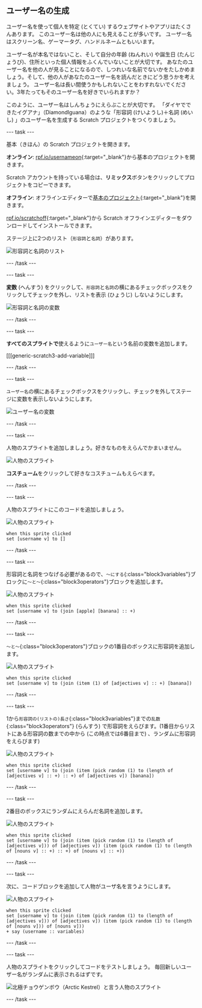 ## ユーザー名の生成

ユーザー名を使って個人を特定 (とくてい) するウェブサイトやアプリはたくさんあります。 このユーザー名は他の人にも見えることが多いです。 ユーザー名はスクリーン名、ゲーマータグ、ハンドルネームともいいます。

ユーザー名が本名ではないこと、そして自分の年齢 (ねんれい) や誕生日 (たんじょうび)、住所といった個人情報をふくんでいないことが大切です。 あなたのユーザー名を他の人が見ることになるので、しつれいな名前でないかをたしかめましょう。そして、他の人があなたのユーザー名を読んだときにどう思うかを考えましょう。 ユーザー名は長い間使うかもしれないことをわすれないでください。3年たってもそのユーザー名を好きでいられますか？

このように、ユーザー名はしんちょうにえらぶことが大切です。 「ダイヤでできたイグアナ」（DiamondIguana）のような「形容詞 (けいようし)＋名詞 (めいし) 」のユーザー名を生成する Scratch プロジェクトをつくりましょう。

\--- task \---

基本（きほん）の Scratch プロジェクトを開きます。

**オンライン**: [rpf.io/usernameon](http://rpf.io/usernameon){:target="_blank"}から基本のプロジェクトを開きます。

Scratch アカウントを持っている場合は、**リミックス**ボタンをクリックしてプロジェクトをコピーできます。

**オフライン**: オフラインエディターで[基本のプロジェクト](http://rpf.io/p/en/username-generator-go){:target="_blank"}を開きます。

[rpf.io/scratchoff](http://rpf.io/scratchoff){:target="_blank"}から Scratch オフラインエディターをダウンロードしてインストールできます。

ステージ上に2つのリスト（`形容詞`と`名詞`）があります。

![形容詞と名詞のリスト](images/usernames-lists.png)

\--- /task \---

\--- task \---

**変数** (へんすう) をクリックして、`形容詞`と`名詞`の横にあるチェックボックスをクリックしてチェックを外し、リストを表示 (ひょうじ) しないようにします。

![形容詞と名詞の変数](images/usernames-hide.png)

\--- /task \---

\--- task \---

**すべてのスプライトで**使えるように`ユーザー名`という名前の変数を追加します。

[[[generic-scratch3-add-variable]]]

\--- /task \---

\--- task \---

`ユーザー名`の横にあるチェックボックスをクリックし、チェックを外してステージに変数を表示しないようにします。

![ユーザー名の変数](images/usernames-hide-variable.png)

\--- /task \---

\--- task \---

人物のスプライトを追加しましょう。好きなものをえらんでかまいません。

![人物のスプライト](images/usernames-person.png)

**コスチューム**をクリックして好きなコスチュームもえらべます。

\--- /task \---

\--- task \---

人物のスプライトにこのコードを追加しましょう。

![人物のスプライト](images/person-sprite.png)

```blocks3
when this sprite clicked
set [username v] to []
```

\--- /task \---

\--- task \---

形容詞と名詞をつなげる必要があるので、`〜にする`{:class="block3variables"}ブロックに`〜と〜`{:class="block3operators"}ブロックを追加します。

![人物のスプライト](images/person-sprite.png)

```blocks3
when this sprite clicked
set [username v] to (join [apple] [banana] :: +)
```

\--- /task \---

\--- task \---

`〜と〜`{:class="block3operators"}ブロックの1番目のボックスに形容詞を追加します。

![人物のスプライト](images/person-sprite.png)

```blocks3
when this sprite clicked
set [username v] to (join (item (1) of [adjectives v] :: +) [banana])
```

\--- /task \---

\--- task \---

1から`形容詞の(リストの)長さ`{:class="block3variables"}までの`乱数`{:class="block3operators"} (らんすう) で形容詞をえらびます。(1番目からリストにある形容詞の数までの中から (この時点では6番目まで) 、ランダムに形容詞をえらびます)

![人物のスプライト](images/person-sprite.png)

```blocks3
when this sprite clicked
set [username v] to (join (item (pick random (1) to (length of [adjectives v] :: +) :: +) of [adjectives v]) [banana])
```

\--- /task \---

\--- task \---

2番目のボックスにランダムにえらんだ名詞を追加します。

![人物のスプライト](images/person-sprite.png)

```blocks3
when this sprite clicked
set [username v] to (join (item (pick random (1) to (length of [adjectives v])) of [adjectives v]) (item (pick random (1) to (length of [nouns v] :: +) :: +) of [nouns v] :: +))
```

\--- /task \---

\--- task \---

次に、コードブロックを追加して人物がユーザ名を言うようにします。

![人物のスプライト](images/person-sprite.png)

```blocks3
when this sprite clicked
set [username v] to (join (item (pick random (1) to (length of [adjectives v])) of [adjectives v]) (item (pick random (1) to (length of [nouns v])) of [nouns v]))
+ say (username :: variables)
```

\--- /task \---

\--- task \---

人物のスプライトをクリックしてコードをテストしましょう。 毎回新しいユーザー名がランダムに表示されるはずです。

![北極チョウゲンボウ（Arctic Kestrel）と言う人物のスプライト](images/usernames-click.png)

\--- /task \---